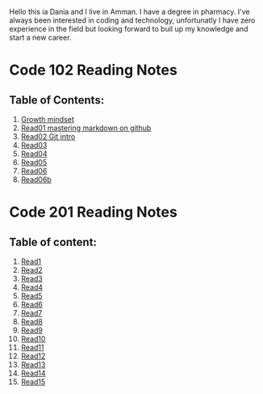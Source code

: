 Hello this ia Dania and I live in Amman. I have a degree in pharmacy.
I've always been interested in coding and technology, unfortunatly I have zero experience in the field but looking forward to buil up my knowledge and start a new career.

# Code 102 Reading Notes
## Table of Contents:

1. [Growth mindset](https://daniakatalan.github.io/rreading-notes/Growth%20mindset)
2. [Read01 mastering markdown on github](https://daniakatalan.github.io/rreading-notes/Read01%20mastering%20markdown%20on%20github)
3. [Read02 Git intro](https://daniakatalan.github.io/rreading-notes/Read02%20Git%20intro)
4. [Read03](https://daniakatalan.github.io/rreading-notes/Read03)
5. [Read04](https://daniakatalan.github.io/rreading-notes/Read04)
6. [Read05](https://daniakatalan.github.io/rreading-notes/Read05)
7. [Read06](https://daniakatalan.github.io/rreading-notes/read06)
8. [Read06b](https://daniakatalan.github.io/rreading-notes/Read06b)



# Code 201 Reading Notes
## Table of content: 

1. [Read1]()
2. [Read2]()
3. [Read3](https://daniakatalan.github.io/reading-notes/class-03)
4. [Read4](https://daniakatalan.github.io/reading-notes/class-04)
5. [Read5](https://daniakatalan.github.io/reading-notes/class-0)
6. [Read6]()
7. [Read7]()
8. [Read8]()
9. [Read9]()
10. [Read10]()
11. [Read11]()
12. [Read12]()
13. [Read13]()
14. [Read14]()
15. [Read15]()
